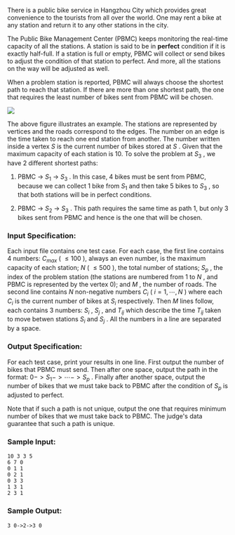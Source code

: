 <!-- Title
Public Bike Management (30)
-->
There is a public bike service in Hangzhou City which provides great
convenience to the tourists from all over the world. One may rent a bike at
any station and return it to any other stations in the city.

The Public Bike Management Center (PBMC) keeps monitoring the real-time
capacity of all the stations. A station is said to be in **perfect** condition
if it is exactly half-full. If a station is full or empty, PBMC will collect
or send bikes to adjust the condition of that station to perfect. And more,
all the stations on the way will be adjusted as well.

When a problem station is reported, PBMC will always choose the shortest path
to reach that station. If there are more than one shortest path, the one that
requires the least number of bikes sent from PBMC will be chosen.

![](https://images.ptausercontent.com/213)

The above figure illustrates an example. The stations are represented by
vertices and the roads correspond to the edges. The number on an edge is the
time taken to reach one end station from another. The number written inside a
vertex $S$ is the current number of bikes stored at $S$ . Given that the
maximum capacity of each station is 10. To solve the problem at $S_3$ , we
have 2 different shortest paths:

  1. PBMC -> $S_1$ -> $S_3$ . In this case, 4 bikes must be sent from PBMC, because we can collect 1 bike from $S_1$ and then take 5 bikes to $S_3$ , so that both stations will be in perfect conditions.

  2. PBMC -> $S_2$ -> $S_3$ . This path requires the same time as path 1, but only 3 bikes sent from PBMC and hence is the one that will be chosen.

### Input Specification:

Each input file contains one test case. For each case, the first line contains
4 numbers: $C_{max}$ ( $\le 100$ ), always an even number, is the maximum
capacity of each station; $N$ ( $\le 500$ ), the total number of stations;
$S_p$ , the index of the problem station (the stations are numbered from 1 to
$N$ , and PBMC is represented by the vertex 0); and $M$ , the number of roads.
The second line contains $N$ non-negative numbers $C_i$ ( $i=1,\cdots ,N$ )
where each $C_i$ is the current number of bikes at $S_i$ respectively. Then
$M$ lines follow, each contains 3 numbers: $S_i$ , $S_j$ , and $T_{ij}$ which
describe the time $T_{ij}$ taken to move betwen stations $S_i$ and $S_j$ . All
the numbers in a line are separated by a space.

### Output Specification:

For each test case, print your results in one line. First output the number of
bikes that PBMC must send. Then after one space, output the path in the
format: $0->S_1->\cdots ->S_p$ . Finally after another space, output the
number of bikes that we must take back to PBMC after the condition of $S_p$ is
adjusted to perfect.

Note that if such a path is not unique, output the one that requires minimum
number of bikes that we must take back to PBMC. The judge's data guarantee
that such a path is unique.

### Sample Input:

```
10 3 3 5
6 7 0
0 1 1
0 2 1
0 3 3
1 3 1
2 3 1
```

### Sample Output:

```
3 0->2->3 0
```
